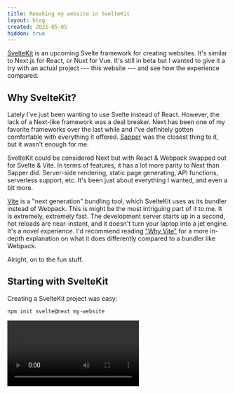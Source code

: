 ```yaml
---
title: Remaking my website in SvelteKit
layout: blog
created: 2021-05-05
hidden: true
---
```


[SvelteKit](https://kit.svelte.dev) is an upcoming Svelte framework for creating websites. It's similar to Next.js for React, or Nuxt for Vue. It's still in beta but I wanted to give it a try with an actual project --- this website --- and see how the experience compared.

## Why SvelteKit?

Lately I've just been wanting to use Svelte instead of React. However, the lack of a Next-like framework was a deal breaker. Next has been one of my favorite frameworks over the last while and I've definitely gotten comfortable with everything it offered. [Sapper](https://sapper.dev) was the closest thing to it, but it wasn't enough for me.

SvelteKit could be considered Next but with React & Webpack swapped out for Svelte & Vite. In terms of features, it has a lot more parity to Next than Sapper did. Server-side rendering, static page generating, API functions, serverless support, etc. It's been just about everything I wanted, and even a bit more.

[Vite](https://vitejs.dev) is a "next generation" bundling tool, which SvelteKit uses as its bundler instead of Webpack. This is might be the most intriguing part of it to me. It is extremely, extremely fast. The development server starts up in a second, hot reloads are near-instant, and it doesn't turn your laptop into a jet engine. It's a novel experience. I'd recommend reading ["Why Vite"](https://vitejs.dev/guide/why.html) for a more in-depth explanation on what it does differently compared to a bundler like Webpack.

Alright, on to the fun stuff.

## Starting with SvelteKit

<script>
  import svelteKit from './init-sveltekit.mp4'
</script>

Creating a SvelteKit project was easy:

```
npm init svelte@next my-website
```

<video src={svelteKit} title="creating a SvelteKit project" autoplay loop />

This walked me through creating a blank project, giving me options for Typescript, eslint, prettier, etc.

Next, I wanted to use [Tailwind](https://tailwindcss.com) for styling and [mdsvex](https://mdsvex.pngwn.io) for writing markdown. [svelte-add](https://github.com/svelte-add/svelte-add) was the easiest way to do this:

```
npx svelte-add tailwindcss && npx svelte-add mdsvex
```

This added the necessary packages and config files to set both up for my blank SvelteKit project. Here's how the project looks now:

```
my-website
├── README.md
├── mdsvex.config.cjs
├── mdsvex.config.js
├── package.json
├── postcss.config.cjs
├── src
│   ├── app.html
│   ├── app.postcss
│   ├── global.d.ts
│   ├── lib
│   │   └── Example.svelte.md
│   └── routes
│       ├── $layout.svelte
│       ├── example-markdown.md
│       └── index.svelte
├── svelte.config.js
├── tailwind.config.cjs
└── tsconfig.json
```

## Routing

Every route is represented by a page component, located in `src/routes`. A path of `/` will render `src/routes/index.svelte` and so on. One neat thing about setting up mdsvex is that this also applies to .md files, meaning `/example-markdown` will render `src/routes/example-markdown.md`.

SvelteKit also offers a really nice [layout system](https://kit.svelte.dev/docs#layouts), similar to `_app.js` with Next.

For the most part, after adding a `/blog` page and a `/blog/posts` folder containing all my .md files, I had a very basic blogging website. Now I just need a way to show all of my blog posts.

## Data loading

When you need to load data for your page you can give it a [load function](https://kit.svelte.dev/docs#loading). This function runs on both the server and the client, depending on how the user navigates, and returns the data as props. This is similar to Next's [getInitialProps](https://nextjs.org/docs/api-reference/data-fetching/getInitialProps).

(It's worth noting that Next encourages `getServerSideProps` or `getStaticProps` instead -- which only run on the server -- and it's interesting that SvelteKit chose the isomorphic approach).

Here is how I went about showing all of the blog posts for `/blog`:

```svelte
<!-- src/routes/blog/index.svelte -->
<script context="module">
  // import all markdown files from ./posts and turn it into an array
  const posts = Object.entries(import.meta.globEager('./posts/**/*.md'))
    .map(([, post]) => post.metadata) // metadata is the .md frontmatter
    .sort((a, b) => (a.created < b.created ? 1 : -1))

  export const load = async ({ page: { query } }) => {
    const PAGE_SIZE = 10

    // get page parameter from URL
    const page = parseInt(query.get('page') ?? '1')

    return {
      props: {
        // return the page of posts
        posts: posts.slice((page - 1) * PAGE_SIZE, page * PAGE_SIZE),
        page
      }
    }
  }
</script>

<script>
  export let posts
  export let page
</script>

<!-- render each post -->
<div>
  {#each posts as post}
      <a href={`/blog/post/${post.slug}`}>{post.title}</a>
  {/each}
</div>

<!-- pagination -->
<div>
  {#if page > 1}
    <a href={`/blog/post?page=${page - 1}`}>back</a>
  {/if}
  {#if posts.length === PAGE_SIZE}
    <a href={`/blog/post?page=${page + 1}`}>next</a>
  {/if}
</div>
```

I'm quite happy with this page in particular because it felt way too easy. `import.meta.globEager` is a [feature of Vite](https://vitejs.dev/guide/features.html#glob-import) that allowed me to import all of the .md files in the `./posts` directory. Then, in the load function, I parse the `page` query parameter and slice the posts into pages of 10 (it'll probably be a while before I have enough posts to require pagination, but nevertheless).

Most of my page components felt pretty easy to work with. Load the data, render the data. This isn't anything new, but I suppose the novelty of a new framework made it feel like it was.

## Some things weren't easy

I was surprised at how easy it was to get mdsvex working thanks to the svelte-add plugin, but after that, I wasn't sure how I could add some extra functionality that I wanted. In particular, I wanted to render a short preview of the blog posts in `/blogs`, a reading time estimate, and be able to embed videos like the `npm init svelte@next` clip earlier.

I searched around and tried to find an example of someone doing any of those things with mdsvex, but there wasn't much. Eventually I asked [Discord channel](https://svelte.dev) and got some helpful pointers, but I still had to figure out an approach myself.

The "reading time" feature is pretty common on Gatsby blogs, so I figured it must be available as a Gatsby plugin somewhere. A quick google search lead me to [gatsby-remark-reading-time](https://www.gatsbyjs.com/plugins/gatsby-remark-reading-time/) which seemed like the one. As the name suggests, it's a plugin for remark, something that mdsvex also uses.

I had to do some learning on how to write remark plugins, but they weren't so bad. Their GitHub repo had a good resource for learning how to create one, and eventually I ended up with something that worked. I ended up writing plugins for [adding preview and reading time to the metadata](https://github.com/mattjennings/mattjennings.io/tree/master/remark-plugins/blog-meta.js), [embedding videos](https://github.com/mattjennings/mattjennings.io/tree/master/remark-plugins/video.js), and [referencing relative image urls](https://github.com/mattjennings/mattjennings.io/tree/master/remark-plugins/relative-image-urls.js).

If I were using Gatsby or Next, it would be reasonable to expect that someone has already solved these problems and provided solutions in the form of plugins or npm modules. SvelteKit and even Svelte itself have such a young ecosystem that we don't have that luxury yet. At the same time, the fact that mdsvex even exists is pretty fortunate, and there are similarly great things being worked on already.

## Verdict

Overall, I really enjoy using SvelteKit. Definitely don't use it in production yet, there are still breaking changes and bugs happening regularly. Usually you're at the mercy of a GitHub comment or someone in the Discord channel explaining how to fix it. Once they hit a stable release though, I think this will be my go-to for projects whenever possible.
